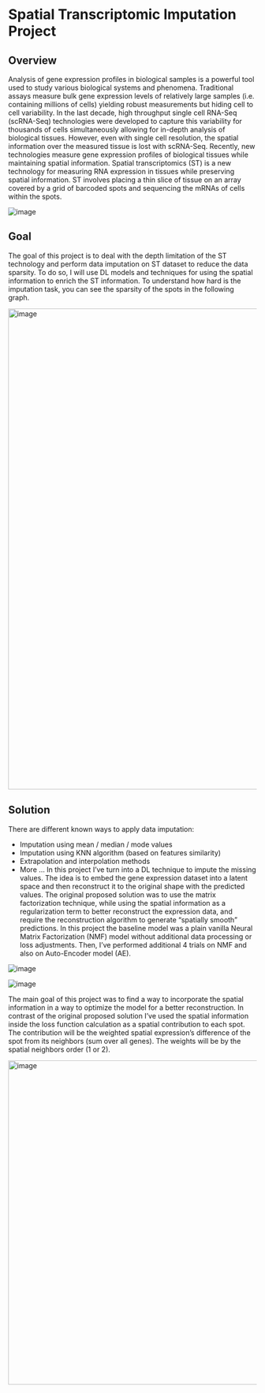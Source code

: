 # Spatial Transcriptomic Imputation Project
## Overview
Analysis of gene expression profiles in biological samples is a powerful tool used to study various biological systems and phenomena. Traditional assays measure bulk gene expression levels of relatively large samples (i.e. containing millions of cells) yielding robust measurements but hiding cell to cell variability. In the last decade, high throughput single cell RNA-Seq (scRNA-Seq) technologies were developed to capture this variability for thousands of cells simultaneously allowing for in-depth analysis of biological tissues. However, even with single cell resolution, the spatial information over the measured tissue is lost with scRNA-Seq.
Recently, new technologies measure gene expression profiles of biological tissues while maintaining spatial information. Spatial transcriptomics (ST) is a
new technology for measuring RNA expression in tissues while preserving spatial information. ST involves placing a thin slice of tissue on an array covered by a grid of barcoded spots and sequencing the mRNAs of cells within the spots.

![image](https://user-images.githubusercontent.com/31534531/210083755-e3cca461-e6fa-4c25-a677-7018b33700cc.png)

## Goal
The goal of this project is to deal with the depth limitation of the ST technology and perform data imputation on ST dataset to reduce the data sparsity. To do so, I will use DL models and techniques for using the spatial information to enrich the ST information.
To understand how hard is the imputation task, you can see the sparsity of the spots in the following graph.

<img width="976" alt="image" src="https://user-images.githubusercontent.com/31534531/210084107-b222f3ac-43f4-4133-bf32-d7ee96b49e65.png">

## Solution
There are different known ways to apply data imputation:
- Imputation using mean / median / mode values
- Imputation using KNN algorithm (based on features similarity)
- Extrapolation and interpolation methods
- More …
In this project I’ve turn into a DL technique to impute the missing values. The idea is to embed the gene expression dataset into a latent space and then reconstruct it to the original shape with the predicted values. 
The original proposed solution was to use the matrix factorization technique, while using the spatial information as a regularization term to better reconstruct the expression data, and require the reconstruction algorithm to generate “spatially smooth” predictions.
In this project the baseline model was a plain vanilla Neural Matrix Factorization (NMF) model without additional data processing or loss adjustments. Then, I’ve performed additional 4 trials on NMF and also on Auto-Encoder model (AE).

![image](https://user-images.githubusercontent.com/31534531/210084499-2a5c2901-b105-4006-9835-176f5aa451a6.png)

![image](https://user-images.githubusercontent.com/31534531/210084521-b0710410-852a-4953-a5ce-29b5f9f4e8f9.png)

The main goal of this project was to find a way to incorporate the spatial information in a way to optimize the model for a better reconstruction. In contrast of the original proposed solution I’ve used the spatial information inside the loss function calculation as a spatial contribution to each spot. The contribution will be the weighted spatial expression’s difference of the spot from its neighbors (sum over all genes). The weights will be by the spatial neighbors order (1 or 2).

<img width="658" alt="image" src="https://user-images.githubusercontent.com/31534531/210084743-dec38c77-2e06-45cb-833a-9c16d0b22421.png">
